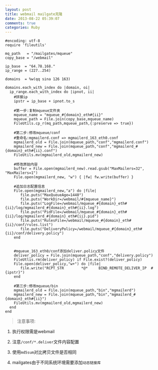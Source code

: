 ```yaml
---
layout: post
title: webmail mailgate克隆
date: 2013-08-22 05:39:07
comments: true
categories: Ruby
---
```

    #encoding: utf-8
    require 'fileutils'
    
    mq_path   = "/mailgates/mqueue"
    copy_base = "/webmail"
    
    ip_base  = "64.78.168."
    ip_range = (227..254)
    
    domains  = %w(qq sina 126 163)
    
    domains.each_with_index do |domain, oi|
      ip_range.each_with_index do |ipnot, ii|
        #拼接ip
        ipstr = ip_base + ipnot.to_s
       
        #第一步:复制mqueue文件夹
        mqueue_name = "mqueue_#{domain}_eth#{ii}"
        mqueue_path = File.join(copy_base,mqueue_name)
        FileUtils.cp_r(mq_path,mqueue_path,{:preserve => true})
       
        #第二步:修改mqueue/conf
        #重命名:mgmailerd.conf => mgmailerd_163_eth0.conf
        mgmailerd_old = File.join(mqueue_path,"conf","mgmailerd.conf")
        mgmailerd_new = File.join(mqueue_path,"conf","mgmailerd_#{domain}_eth#{ii}.conf")
        FileUtils.mv(mgmailerd_old,mgmailerd_new)
    
        #修改原始内容
        buffer = File.open(mgmailerd_new).read.gsub("MaxMailers=32", "MaxMailers=1")
        File.open(mgmailerd_new, "w") { |fw| fw.write(buffer) }
    
        #追加日志配置信息
        File.open(mgmailerd_new,"a") do |file|
           file.puts("MaxQueueAge=1440")
           file.puts("WorkDir=/webmail/#{mqueue_name}")
           file.puts("LogFile=/webmail/mqueue_#{domain}_eth#{ii}/log/mgmailerd_#{domain}_eth#{ii}.log")
           file.puts("PidFile=/webmail/mqueue_#{domain}_eth#{ii}/log/mgmailerd_#{domain}_eth#{ii}.pid")
           file.puts("RulesFile=/webmail/mqueue_#{domain}_eth#{ii}/conf/rules.list")
           file.puts("DeliveryPolicy=/webmail/mqueue_#{domain}_eth#{ii}/conf/delivery.policy")
        end    
       
        
        #mqueue_163_eth0/conf添加deliver.policy文件
        deliver_policy = File.join(mqueue_path,"conf","delivery.policy")
        FileUtlis.rm(deliver_policy) if File.exist?(deliver_policy)
        File.open(deliver_policy,"w+") do |file|
           file.write("RCPT_STR        *@*     BIND_REMOTE_DELIVER_IP  #{ipstr}")
        end
    
        #第三步:修改mqueue/bin
        mgmailerd_old = File.join(mqueue_path,"bin","mgmailerd")
        mgmailerd_new = File.join(mqueue_path,"bin","mgmailerd_#{domain}_eth#{ii}")
        FileUtils.mv(mgmailerd_old,mgmailerd_new)
      end
    end

> 注意事项:

1. 执行权限需是webmail

2. 注意`/conf/*.deliver`文件内容配置

3. 使用`md5sum`对比拷贝文件是否相同 

4. mailgates由于不同系统环境需要添加`动态链接库`
